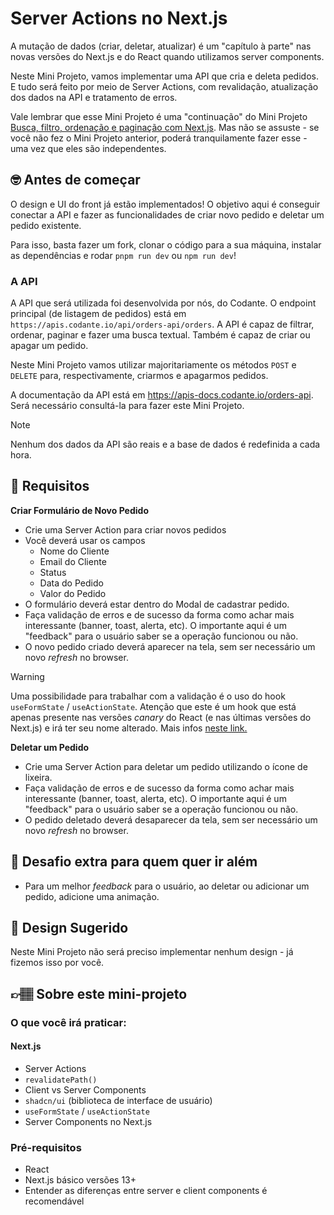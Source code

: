# Server Actions no Next.js

A mutação de dados (criar, deletar, atualizar) é um "capítulo à parte" nas novas versões do Next.js e do React quando utilizamos server components.

Neste Mini Projeto, vamos implementar uma API que cria e deleta pedidos. E tudo será feito por meio de Server Actions, com revalidação, atualização dos dados na API e tratamento de erros.

Vale lembrar que esse Mini Projeto é uma "continuação" do Mini Projeto [Busca, filtro, ordenação e paginação com Next.js](https://codante.io/mini-projetos/busca-filtro-ordenacao-e-paginacao-com-nextjs). Mas não se assuste - se você não fez o Mini Projeto anterior, poderá tranquilamente fazer esse - uma vez que eles são independentes. 

## 🤓 Antes de começar

O design e UI do front já estão implementados! O objetivo aqui é conseguir conectar a API e fazer as funcionalidades de criar novo pedido e deletar um pedido existente.

Para isso, basta fazer um fork, clonar o código para a sua máquina, instalar as dependências e rodar `pnpm run dev` ou `npm run dev`!

### A API

A API que será utilizada foi desenvolvida por nós, do Codante. O endpoint principal (de listagem de pedidos) está em `https://apis.codante.io/api/orders-api/orders`. A API é capaz de filtrar, ordenar, paginar e fazer uma busca textual. Também é capaz de criar ou apagar um pedido. 

Neste Mini Projeto vamos utilizar majoritariamente os métodos `POST` e `DELETE` para, respectivamente, criarmos e apagarmos pedidos. 

A documentação da API está em <a target="_blank" href="https://apis-docs.codante.io/orders-api">https://apis-docs.codante.io/orders-api</a>. Será necessário consultá-la para fazer este Mini Projeto.

> [!NOTE]    
> Nenhum dos dados da API são reais e a base de dados é redefinida a cada hora.

## 🔨 Requisitos

**Criar Formulário de Novo Pedido**

- Crie uma Server Action para criar novos pedidos
- Você deverá usar os campos
  - Nome do Cliente
  - Email do Cliente
  - Status
  - Data do Pedido
  - Valor do Pedido
- O formulário deverá estar dentro do Modal de cadastrar pedido. 
- Faça validação de erros e de sucesso da forma como achar mais interessante (banner, toast, alerta, etc). O importante aqui é um "feedback" para o usuário saber se a operação funcionou ou não.  
- O novo pedido criado deverá aparecer na tela, sem ser necessário um novo *refresh* no browser.

> [!WARNING]  
> Uma possibilidade para trabalhar com a validação é o uso do hook `useFormState` / `useActionState`. Atenção que este é um hook que está apenas presente nas versões *canary* do React (e nas últimas versões do Next.js) e irá ter seu nome alterado. Mais infos [neste link.](https://react.dev/reference/react/useActionState)


**Deletar um Pedido**

- Crie uma Server Action para deletar um pedido utilizando o ícone de lixeira.
- Faça validação de erros e de sucesso da forma como achar mais interessante (banner, toast, alerta, etc). O importante aqui é um "feedback" para o usuário saber se a operação funcionou ou não.
- O pedido deletado deverá desaparecer da tela, sem ser necessário um novo *refresh* no browser.

## 🔨 Desafio extra para quem quer ir além

- Para um melhor *feedback* para o usuário, ao deletar ou adicionar um pedido, adicione uma animação. 

## 🎨 Design Sugerido

Neste Mini Projeto não será preciso implementar nenhum design - já fizemos isso por você.

## 👉🏽 Sobre este mini-projeto

### O que você irá praticar:

#### Next.js

- Server Actions
- `revalidatePath()`
- Client vs Server Components
- `shadcn/ui` (biblioteca de interface de usuário)
- `useFormState` / `useActionState`
- Server Components no Next.js

### Pré-requisitos

- React
- Next.js básico versões 13+
- Entender as diferenças entre server e client components é recomendável